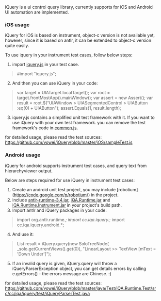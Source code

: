 iQuery is a ui control query library, currently supports for iOS and Android UI automation are implemented.

### iOS usage
iQuery for iOS is based on instrument, object-c version is not available yet, however, since it is based on antlr, it can be extended to object-c version quite easily.

To use iquery in your instrument test cases, follow below steps:
1. import [iquery.js](https://github.com/vowei/iQuery/blob/master/iOS/lib/iquery.js) in your test case.
> #import "iquery.js";
2. And then you can use iQuery in your code: 
> var target = UIATarget.localTarget();
> var root = target.frontMostApp().mainWindow();
> var assert = new Assert();
> var result = root.$("UIAWindow > UIASegmentedControl > UIAButton :eq(0) + UIAButton");
> assert.Equals(1, result.length);
3. iquery.js contains a simplified unit test framework with it. If you want to use iQuery with your own test framework. you can remove the test framework's code in [common.js](https://github.com/vowei/iQuery/blob/master/iOS/lib/common.js).

for detailed usage, please read the test sources: https://github.com/vowei/iQuery/blob/master/iOS/sampleTest.js

### Android usage
iQuery for android supports instrument test cases, and query text from hierarchyviewer output.

Below are steps required for use iQuery in instrument test cases:
1. Create an android unit test project, you may include [robotium] (https://code.google.com/p/robotium/) in the project.
2. Include [antlr-runtime-3.4.jar](https://github.com/vowei/iQuery/blob/master/java/lib/antlr-runtime-3.4.jar), [iQA.Runtime.jar](https://github.com/downloads/vowei/iQuery/iQA.Runtime.jar) and [iQA.Runtime.Instrument.jar](https://github.com/downloads/vowei/iQuery/iQA.Runtime.Instrument.jar) in your project's build path.
3. Import antlr and iQuery packages in your code:
> import org.antlr.runtime.*;
> import cc.iqa.iquery.*;
> import cc.iqa.iquery.android.*;
4. And use it:
> List<SoloTreeNode> result = iQuery.query(new SoloTreeNode(
>     _solo.getCurrentViews().get(0)), 
>     "LinearLayout >> TextView [mText = 'Down Under']");
5. If an invalid query is given, iQuery.query will throw a iQueryParserException object, you can get details errors by calling e.getErrors() - the errors message are Chinese. :(

for detailed usage, please read the test sources: https://github.com/vowei/iQuery/blob/master/java/Test/iQA.Runtime.Test/src/cc/iqa/iquery/test/iQueryParserTest.java
 


 